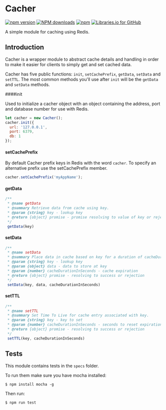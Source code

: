 # Cacher

[![npm version](https://badge.fury.io/js/fwsp-cacher.svg)](https://badge.fury.io/js/fwsp-cacher) <span class="badge-npmdownloads"><a href="https://npmjs.org/package/fwsp-cacher" title="View this project on NPM"><img src="https://img.shields.io/npm/dm/fwsp-cacher.svg" alt="NPM downloads" /></a></span> [![npm](https://img.shields.io/npm/l/fwsp-cacher.svg)]() [![Libraries.io for GitHub](https://img.shields.io/librariesio/github/flywheelsports/fwsp-cacher/fwsp-cacher.svg)]()  

A simple module for caching using Redis.

## Introduction

Cacher is a wrapper module to abstract cache details and handling in order to make it easier for clients to simply get and set cached data.

Cacher has five public functions: `init`, `setCachePrefix`, `getData`, `setData` and `setTTL`.  The most common methods you'll use after `init` will be the `getData` and `setData` methods.

####init

Used to initialize a cacher object with an object containing the address, port and database number for use with Redis.

```javascript
let cacher = new Cacher();
cacher.init({
  url: '127.0.0.1',
  port: 6379,
  db: 1  
});
```

#### setCachePrefix

By default Cacher prefix keys in Redis with the word `cacher`. To specify an alternative prefix use the setCachePrefix member.

```javascript
cacher.setCachePrefix('myAppName');
```

#### getData

```javascript
/**
 * @name getData
 * @summary Retrieve data from cache using key.
 * @param {string} key - lookup key
 * @return {object} promise - promise resolving to value of key or rejection
 */
 getData(key)
```

#### setData

```javascript
/**
 * @name setData
 * @summary Place data in cache based on key for a duration of cacheDurationInSeconds.
 * @param {string} key - lookup key
 * @param {object} data - data to store at key
 * @param {number} cacheDurationInSeconds - cache expiration
 * @return {object} promise - resolving to success or rejection
 */
 setData(key, data, cacheDurationInSeconds)
```

#### setTTL

```javascript
/**
 * @name setTTL
 * @summary Set Time To Live for cache entry associated with key.
 * @param {string} key - key to set
 * @param {number} cacheDurationInSeconds - seconds to reset expiration to
 * @return {object} promise - resolving to success or rejection
 */
 setTTL(key, cacheDurationInSeconds)
```

## Tests

This module contains tests in the `specs` folder.

To run them make sure you have mocha installed:

```shell
$ npm install mocha -g
```

Then run:

```shell
$ npm run test
```
